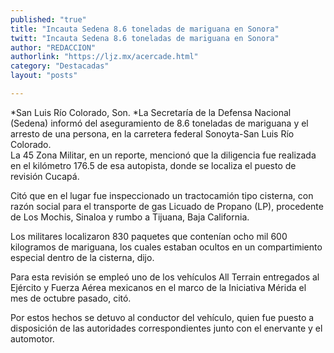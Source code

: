 ```yaml
---
published: "true"
title: "Incauta Sedena 8.6 toneladas de mariguana en Sonora"
twitt: "Incauta Sedena 8.6 toneladas de mariguana en Sonora"
author: "REDACCION"
authorlink: "https://ljz.mx/acercade.html"
category: "Destacadas"
layout: "posts"

---
```




*San Luis Río Colorado, Son. *La Secretaría de la Defensa Nacional (Sedena) informó del aseguramiento de 8.6 toneladas de mariguana y el arresto de una persona, en la carretera federal Sonoyta-San Luis Río Colorado.  
  La 45 Zona Militar, en un reporte, mencionó que la diligencia fue realizada en el kilómetro 176.5 de esa autopista, donde se localiza el puesto de revisión Cucapá.



  Citó que en el lugar fue inspeccionado un tractocamión tipo cisterna, con razón social para el transporte de gas Licuado de Propano (LP), procedente de Los Mochis, Sinaloa y rumbo a Tijuana, Baja California.



  Los militares localizaron 830 paquetes que contenían ocho mil 600 kilogramos de mariguana, los cuales estaban ocultos en un compartimiento especial dentro de la cisterna, dijo.



  Para esta revisión se empleó uno de los vehículos All Terrain entregados al Ejército y Fuerza Aérea mexicanos en el marco de la Iniciativa Mérida el mes de octubre pasado, citó.



  Por estos hechos se detuvo al conductor del vehículo, quien fue puesto a disposición de las autoridades correspondientes junto con el enervante y el automotor.

